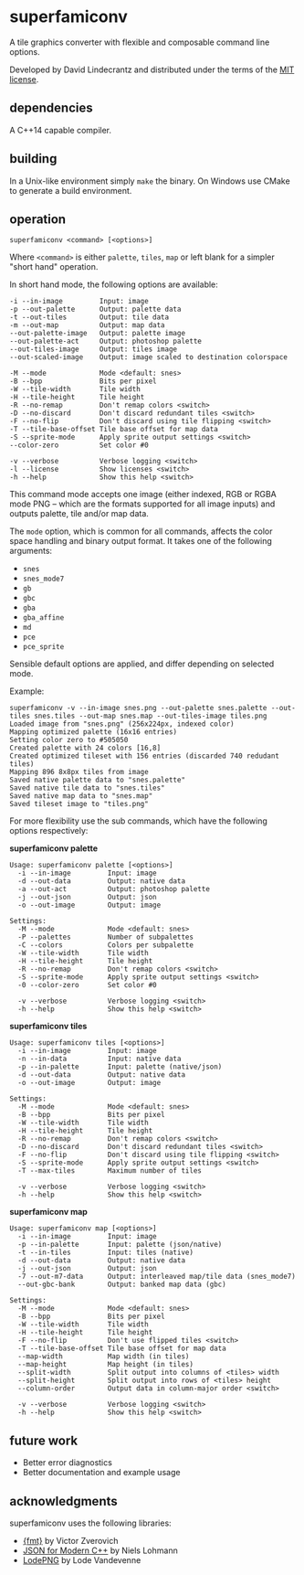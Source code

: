 # superfamiconv
A tile graphics converter with flexible and composable command line options.

Developed by David Lindecrantz and distributed under the terms of the [MIT license](./LICENSE).


## dependencies
A C++14 capable compiler.

## building
In a Unix-like environment simply `make` the binary. On Windows use CMake to generate a build environment.

## operation

	superfamiconv <command> [<options>]

Where `<command>` is either `palette`, `tiles`, `map` or left blank for a simpler "short hand" operation.

In short hand mode, the following options are available:

	-i --in-image         Input: image
	-p --out-palette      Output: palette data
	-t --out-tiles        Output: tile data
	-m --out-map          Output: map data
	--out-palette-image   Output: palette image
	--out-palette-act     Output: photoshop palette
	--out-tiles-image     Output: tiles image
	--out-scaled-image    Output: image scaled to destination colorspace

	-M --mode             Mode <default: snes>
	-B --bpp              Bits per pixel
	-W --tile-width       Tile width
	-H --tile-height      Tile height
	-R --no-remap         Don't remap colors <switch>
	-D --no-discard       Don't discard redundant tiles <switch>
	-F --no-flip          Don't discard using tile flipping <switch>
	-T --tile-base-offset Tile base offset for map data
	-S --sprite-mode      Apply sprite output settings <switch>
	--color-zero          Set color #0

	-v --verbose          Verbose logging <switch>
	-l --license          Show licenses <switch>
	-h --help             Show this help <switch>

This command mode accepts one image (either indexed, RGB or RGBA mode PNG – which are the formats supported for all image inputs) and outputs palette, tile and/or map data.

The `mode` option, which is common for all commands, affects the color space handling and binary output format. It takes one of the following arguments: 

* `snes` 
* `snes_mode7` 
* `gb` 
* `gbc` 
* `gba` 
* `gba_affine` 
* `md` 
* `pce` 
* `pce_sprite` 

Sensible default options are applied, and differ depending on selected mode.

Example:

	superfamiconv -v --in-image snes.png --out-palette snes.palette --out-tiles snes.tiles --out-map snes.map --out-tiles-image tiles.png
	Loaded image from "snes.png" (256x224px, indexed color)
	Mapping optimized palette (16x16 entries)
	Setting color zero to #505050
	Created palette with 24 colors [16,8]
	Created optimized tileset with 156 entries (discarded 740 redudant tiles)
	Mapping 896 8x8px tiles from image
	Saved native palette data to "snes.palette"
	Saved native tile data to "snes.tiles"
	Saved native map data to "snes.map"
	Saved tileset image to "tiles.png"


For more flexibility use the sub commands, which have the following options respectively:

**superfamiconv palette**

	Usage: superfamiconv palette [<options>]
	  -i --in-image         Input: image
	  -d --out-data         Output: native data
	  -a --out-act          Output: photoshop palette
	  -j --out-json         Output: json
	  -o --out-image        Output: image
	
	Settings:
	  -M --mode             Mode <default: snes>
	  -P --palettes         Number of subpalettes
	  -C --colors           Colors per subpalette
	  -W --tile-width       Tile width
	  -H --tile-height      Tile height
	  -R --no-remap         Don't remap colors <switch>
	  -S --sprite-mode      Apply sprite output settings <switch>
	  -0 --color-zero       Set color #0
	
	  -v --verbose          Verbose logging <switch>
	  -h --help             Show this help <switch>


**superfamiconv tiles**

	Usage: superfamiconv tiles [<options>]
	  -i --in-image         Input: image
	  -n --in-data          Input: native data
	  -p --in-palette       Input: palette (native/json)
	  -d --out-data         Output: native data
	  -o --out-image        Output: image

	Settings:
	  -M --mode             Mode <default: snes>
	  -B --bpp              Bits per pixel
	  -W --tile-width       Tile width
	  -H --tile-height      Tile height
	  -R --no-remap         Don't remap colors <switch>
	  -D --no-discard       Don't discard redundant tiles <switch>
	  -F --no-flip          Don't discard using tile flipping <switch>
	  -S --sprite-mode      Apply sprite output settings <switch>
	  -T --max-tiles        Maximum number of tiles

	  -v --verbose          Verbose logging <switch>
	  -h --help             Show this help <switch>


**superfamiconv map**

	Usage: superfamiconv map [<options>]
	  -i --in-image         Input: image
	  -p --in-palette       Input: palette (json/native)
	  -t --in-tiles         Input: tiles (native)
	  -d --out-data         Output: native data
	  -j --out-json         Output: json
	  -7 --out-m7-data      Output: interleaved map/tile data (snes_mode7)
	  --out-gbc-bank        Output: banked map data (gbc)

	Settings:
	  -M --mode             Mode <default: snes>
	  -B --bpp              Bits per pixel
	  -W --tile-width       Tile width
	  -H --tile-height      Tile height
	  -F --no-flip          Don't use flipped tiles <switch>
	  -T --tile-base-offset Tile base offset for map data
	  --map-width           Map width (in tiles)
	  --map-height          Map height (in tiles)
	  --split-width         Split output into columns of <tiles> width
	  --split-height        Split output into rows of <tiles> height
	  --column-order        Output data in column-major order <switch>

	  -v --verbose          Verbose logging <switch>
	  -h --help             Show this help <switch>


## future work
* Better error diagnostics
* Better documentation and example usage

## acknowledgments
superfamiconv uses the following libraries:

* [{fmt}](http://fmtlib.net) by Victor Zverovich
* [JSON for Modern C++](https://github.com/nlohmann/json) by Niels Lohmann
* [LodePNG](http://lodev.org/lodepng/) by Lode Vandevenne
